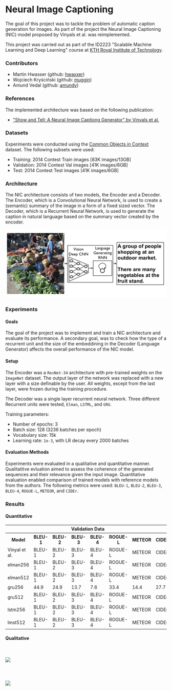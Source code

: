 

# Neural Image Captioning
The goal of this project was to tackle the problem of automatic caption generation for images. As part of the project the Neural Image Captioning (NIC) model proposed by Vinyals et al. was reimplemented.

This project was carried out as part of the ID2223 "Scalable Machine Learning and Deep Learning" course at [KTH Royal Institute of Technology](http://kth.se).

### Contributors
- Martin Hwasser (github: [hwaxxer](https://github.com/hwaxxer/)) 
- Wojciech Kryściński (github: [muggin](https://github.com/muggin/))
- Amund Vedal (github: [amundv](https://github.com/amundv))

### References
The implemented architecture was based on the following publication:
- ["Show and Tell: A Neural Image Captiong Generator" by Vinyals et al.](https://arxiv.org/abs/1411.4555)

### Datasets
Experiments were conducted using the [Common Objects in Context](http://cocodataset.org/) dataset. The following subsets were used:
- Training: 2014 Contest Train images [83K images/13GB]
- Validation: 2014 Contest Val images [41K images/6GB]
- Test: 2014 Contest Test images [41K images/6GB]

### Architecture
The NIC architecture consists of two models, the Encoder and a Decoder. The Encoder, which is a Convolutional Neural Network, is used to create a (semantic) summary of the image in a form of a fixed sized vector. The Decoder, which is a Recurrent Neural Network, is used to generate the caption in natural language based on the summary vector created by the encoder.

<p align="center">
<img src="/report/nic-model.png" width=600>
</p>

### Experiments
#### Goals
The goal of the project was to implement and train a NIC architecture and evaluate its performance. A secondary goal, was to check how the type of a recurrent unit and the size of the embeddining in the Decoder (Language Generator) affects the overall performance of the NIC model.

#### Setup
The Encoder was a `ResNet-34` architecture with pre-trained weights on the `ImageNet` dataset. The output layer of the network was replaced with a new layer with a size definable by the user. All weights, except from the last layer, were frozen during the training procedure.

The Decoder was a single layer recurrent neural network. Three different Recurrent units were tested, `Elman`, `LSTML`, and `GRU`.

Training parameters:
- Number of epochs: 3
- Batch size: 128 (3236 batches per epoch)
- Vocabulary size: 15k
- Learning rate: `1e-3`, with LR decay every 2000 batches


#### Evaluation Methods
Experiments were evaluated in a qualitative and quantitative manner. Qualitatitve evluation aimed to assess the coherence of the generated sequences and their relevance given the input image. Quantitative evaluation enabled comparison of trained models with reference models from the authors. The following metrics were used: `BLEU-1`, `BLEU-2`, `BLEU-3`, `BLEU-4`, `ROGUE-L`, `METEOR`, and `CIDEr`. 

### Results
#### Quantitative
<table>
  <tr>
    <th colspan="8">Validation Data</th>
  </tr>
  <tr>
    <th>Model</th>
    <th>BLEU-1</th>
    <th>BLEU-2</th>
    <th>BLEU-3</th>
    <th>BLEU-4</th>    
    <th>ROGUE-L</th>
    <th>METEOR</th>
    <th>CIDEr</th>
  </tr>
  <tr>
    <td>Vinyal et al.</td>
    <td>BLEU-1</td>
    <td>BLEU-2</td>
    <td>BLEU-3</td>
    <td>BLEU-4</td>    
    <td>ROGUE-L</td>
    <td>METEOR</td>
    <td>CIDEr</td>
  </tr>
  <tr>
    <td>elman256</td>
    <td>BLEU-1</td>
    <td>BLEU-2</td>
    <td>BLEU-3</td>
    <td>BLEU-4</td>  
    <td>ROGUE-L</td>
    <td>METEOR</td>
    <td>CIDEr</td>
  </tr>
  <tr>
    <td>elman512</td>
    <td>BLEU-1</td>
    <td>BLEU-2</td>
    <td>BLEU-3</td>
    <td>BLEU-4</td>    
    <td>ROGUE-L</td>
    <td>METEOR</td>
    <td>CIDEr</td>
  </tr>
  <tr>
    <td>gru256</td>
    <td>44.9</td>
    <td>24.9</td>
    <td>13.7</td>
    <td>7.6</td>    
    <td>33.4</td>
    <td>14.4</td>
    <td>27.7</td>
  </tr>
  <tr>
    <td>gru512</td>
    <td>BLEU-1</td>
    <td>BLEU-2</td>
    <td>BLEU-3</td>
    <td>BLEU-4</td>    
    <td>ROGUE-L</td>
    <td>METEOR</td>
    <td>CIDEr</td>
  </tr>
  <tr>
    <td>lstm256</td>
    <td>BLEU-1</td>
    <td>BLEU-2</td>
    <td>BLEU-3</td>
    <td>BLEU-4</td>    
    <td>ROGUE-L</td>
    <td>METEOR</td>
    <td>CIDEr</td>
  </tr>
  <tr>
    <td>lmst512</td>
    <td>BLEU-1</td>
    <td>BLEU-2</td>
    <td>BLEU-3</td>
    <td>BLEU-4</td>    
    <td>ROGUE-L</td>
    <td>METEOR</td>
    <td>CIDEr</td>
  </tr>
</table>

#### Qualitative
#  <div>
#  <img align="center" src="/misc/ss1.png" width=405>
#  <img align="center" src="/misc/ss2.png" width=415>
#  </div>
